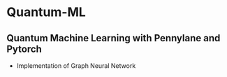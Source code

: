 # Quantum-ML
## Quantum Machine Learning with Pennylane and Pytorch
 - Implementation of Graph Neural Network
